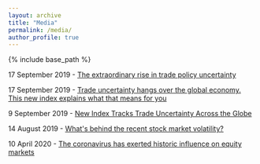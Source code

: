 ```yaml
---
layout: archive
title: "Media"
permalink: /media/
author_profile: true
---
```


{% include base_path %}

17 September 2019 - <a href='https://voxeu.org/article/extraordinary-rise-trade-policy-uncertainty' target='_blank'>The extraordinary rise in trade policy uncertainty</a>

17 September 2019 - <a href='https://www.weforum.org/agenda/2019/09/new-index-tracks-trade-uncertainty-globe' target='_blank'>Trade uncertainty hangs over the global economy. This new index explains what that means for you</a>

9 September 2019 - <a href='https://blogs.imf.org/2019/09/09/new-index-tracks-trade-uncertainty-across-the-globe/' target='_blank'>New Index Tracks Trade Uncertainty Across the Globe</a>

14 August 2019 - <a href='https://www.pbs.org/newshour/show/whats-behind-the-recent-stock-market-volatility' target='_blank'>What's behind the recent stock market volatility?</a> 

10 April 2020 - <a href='https://review.chicagobooth.edu/finance/2020/article/coronavirus-has-exerted-historic-influence-equity-markets' target='_blank'>The coronavirus has exerted historic influence on equity markets</a>
